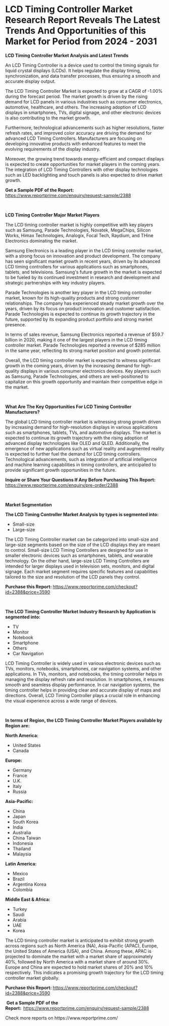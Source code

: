 <p><h1>LCD Timing Controller Market Research Report Reveals The Latest Trends And Opportunities of this Market for Period from 2024 - 2031</h1></p><p><strong>LCD Timing Controller Market Analysis and Latest Trends</strong></p>
<p><p>An LCD Timing Controller is a device used to control the timing signals for liquid crystal displays (LCDs). It helps regulate the display timing, synchronization, and data transfer processes, thus ensuring a smooth and accurate display output.</p><p>The LCD Timing Controller Market is expected to grow at a CAGR of -1.00% during the forecast period. The market growth is driven by the rising demand for LCD panels in various industries such as consumer electronics, automotive, healthcare, and others. The increasing adoption of LCD displays in smartphones, TVs, digital signage, and other electronic devices is also contributing to the market growth.</p><p>Furthermore, technological advancements such as higher resolutions, faster refresh rates, and improved color accuracy are driving the demand for advanced LCD Timing Controllers. Manufacturers are focusing on developing innovative products with enhanced features to meet the evolving requirements of the display industry.</p><p>Moreover, the growing trend towards energy-efficient and compact displays is expected to create opportunities for market players in the coming years. The integration of LCD Timing Controllers with other display technologies such as LED backlighting and touch panels is also expected to drive market growth.</p></p>
<p><strong>Get a Sample PDF of the Report:&nbsp;</strong> <a href="https://www.reportprime.com/enquiry/request-sample/2388">https://www.reportprime.com/enquiry/request-sample/2388</a></p>
<p>&nbsp;</p>
<p><strong>LCD Timing Controller Major Market Players</strong></p>
<p><p>The LCD timing controller market is highly competitive with key players such as Samsung, Parade Technologies, Novatek, MegaChips, Silicon Works, Himax Technologies, Analogix, Focal Tech, Raydium, and THine Electronics dominating the market. </p><p>Samsung Electronics is a leading player in the LCD timing controller market, with a strong focus on innovation and product development. The company has seen significant market growth in recent years, driven by its advanced LCD timing controllers for various applications such as smartphones, tablets, and televisions. Samsung's future growth in the market is expected to be fueled by its continued investment in research and development and strategic partnerships with key industry players.</p><p>Parade Technologies is another key player in the LCD timing controller market, known for its high-quality products and strong customer relationships. The company has experienced steady market growth over the years, driven by its focus on product innovation and customer satisfaction. Parade Technologies is expected to continue its growth trajectory in the future, supported by its expanding product portfolio and strong market presence.</p><p>In terms of sales revenue, Samsung Electronics reported a revenue of $59.7 billion in 2020, making it one of the largest players in the LCD timing controller market. Parade Technologies reported a revenue of $285 million in the same year, reflecting its strong market position and growth potential.</p><p>Overall, the LCD timing controller market is expected to witness significant growth in the coming years, driven by the increasing demand for high-quality displays in various consumer electronics devices. Key players such as Samsung, Parade Technologies, and others are well-positioned to capitalize on this growth opportunity and maintain their competitive edge in the market.</p></p>
<p>&nbsp;</p>
<p><strong>What Are The Key Opportunities For LCD Timing Controller Manufacturers?</strong></p>
<p><p>The global LCD timing controller market is witnessing strong growth driven by increasing demand for high-resolution displays in various applications such as smartphones, tablets, TVs, and automotive displays. The market is expected to continue its growth trajectory with the rising adoption of advanced display technologies like OLED and QLED. Additionally, the emergence of new applications such as virtual reality and augmented reality is expected to further fuel the demand for LCD timing controllers. Technological advancements, such as integration of artificial intelligence and machine learning capabilities in timing controllers, are anticipated to provide significant growth opportunities in the future.</p></p>
<p><strong>Inquire or Share Your Questions If Any Before Purchasing This Report:</strong> <a href="https://www.reportprime.com/enquiry/pre-order/2388">https://www.reportprime.com/enquiry/pre-order/2388</a></p>
<p>&nbsp;</p>
<p><strong>Market Segmentation</strong></p>
<p><strong>The LCD Timing Controller Market Analysis by types is segmented into:</strong></p>
<p><ul><li>Small-size</li><li>Large-size</li></ul></p>
<p><p>The LCD Timing Controller market can be categorized into small-size and large-size segments based on the size of the LCD displays they are meant to control. Small-size LCD Timing Controllers are designed for use in smaller electronic devices such as smartphones, tablets, and wearable technology. On the other hand, large-size LCD Timing Controllers are intended for larger displays used in television sets, monitors, and digital signage. Each market segment requires specific features and capabilities tailored to the size and resolution of the LCD panels they control.</p></p>
<p><strong>Purchase this Report:&nbsp;</strong><a href="https://www.reportprime.com/checkout?id=2388&price=3590">https://www.reportprime.com/checkout?id=2388&price=3590</a></p>
<p>&nbsp;</p>
<p><strong>The LCD Timing Controller Market Industry Research by Application is segmented into:</strong></p>
<p><ul><li>TV</li><li>Monitor</li><li>Notebook</li><li>Smartphone</li><li>Others</li><li>Car Navigation</li></ul></p>
<p><p>LCD Timing Controller is widely used in various electronic devices such as TVs, monitors, notebooks, smartphones, car navigation systems, and other applications. In TVs, monitors, and notebooks, the timing controller helps in managing the display refresh rate and resolution. In smartphones, it ensures smooth and seamless display performance. In car navigation systems, the timing controller helps in providing clear and accurate display of maps and directions. Overall, LCD Timing Controller plays a crucial role in enhancing the visual experience across a wide range of devices.</p></p>
<p>&nbsp;</p>
<p><strong>In terms of Region, the LCD Timing Controller Market Players available by Region are:</strong></p>
<p>
    <p> <strong> North America: </strong>
        <ul>
            <li>United States</li>
            <li>Canada</li>
        </ul>
        </p> 
    <p> <strong> Europe: </strong>
        <ul>
            <li>Germany</li>
            <li>France</li>
            <li>U.K.</li>
            <li>Italy</li>
            <li>Russia</li>
        </ul>
        </p> 
    <p> <strong> Asia-Pacific: </strong>
        <ul>
            <li>China</li>
            <li>Japan</li>
            <li>South Korea</li>
            <li>India</li>
            <li>Australia</li>
            <li>China Taiwan</li>
            <li>Indonesia</li>
            <li>Thailand</li>
            <li>Malaysia</li>
        </ul>
        </p> 
    <p> <strong> Latin America: </strong>
        <ul>
            <li>Mexico</li>
            <li>Brazil</li>
            <li>Argentina Korea</li>
            <li>Colombia</li>
        </ul>
        </p> 
    <p> <strong> Middle East & Africa: </strong>
        <ul>
            <li>Turkey</li>
            <li>Saudi</li>
            <li>Arabia</li>
            <li>UAE</li>
            <li>Korea</li>
        </ul>
    </p>
    </p>
<p><p>The LCD timing controller market is anticipated to exhibit strong growth across regions such as North America (NA), Asia-Pacific (APAC), Europe, the United States of America (USA), and China. Among these, APAC is projected to dominate the market with a market share of approximately 40%, followed by North America with a market share of around 30%. Europe and China are expected to hold market shares of 20% and 10% respectively. This indicates a promising growth trajectory for the LCD timing controller market globally.</p></p>
<p><strong>Purchase this Report: </strong><a href="https://www.reportprime.com/checkout?id=2388&price=3590">https://www.reportprime.com/checkout?id=2388&price=3590</a></p>
<p>&nbsp;<strong>Get a Sample PDF of the Report:&nbsp;&nbsp;</strong><a href="https://www.reportprime.com/enquiry/request-sample/2388">https://www.reportprime.com/enquiry/request-sample/2388</a></p>
<p><strong></strong></p>
<p>Check more reports on https://www.reportprime.com/</p>